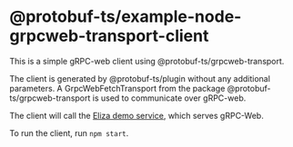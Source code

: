 @protobuf-ts/example-node-grpcweb-transport-client
==================================================

This is a simple gRPC-web client using @protobuf-ts/grpcweb-transport.

The client is generated by @protobuf-ts/plugin without any additional 
parameters. A GrpcWebFetchTransport from the package @protobuf-ts/grpcweb-transport 
is used to communicate over gRPC-web.

The client will call the [Eliza demo service](https://connectrpc.com/demo/),
which serves gRPC-Web.

To run the client, run `npm start`.
